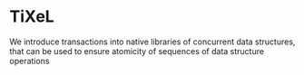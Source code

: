 # TiXeL
We introduce transactions into native libraries of concurrent data structures, that can be used to ensure atomicity of sequences of data structure operations

